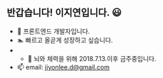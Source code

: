 ## 반갑습니다! 이지연입니다. 😃
- 🌱 프론트엔드 개발자입니다.
- 🏊 빠르고 올곧게 성장하고 싶습니다.
- - 🍺 뇌와 체력을 위해 2018.7.13.이후 금주중입니다.
- 📫 email: jiyonlee.d@gmail.com

<!---
Yonyas/Yonyas is a ✨ special ✨ repository because its `README.md` (this file) appears on your GitHub profile.
You can click the Preview link to take a look at your changes.
--->
